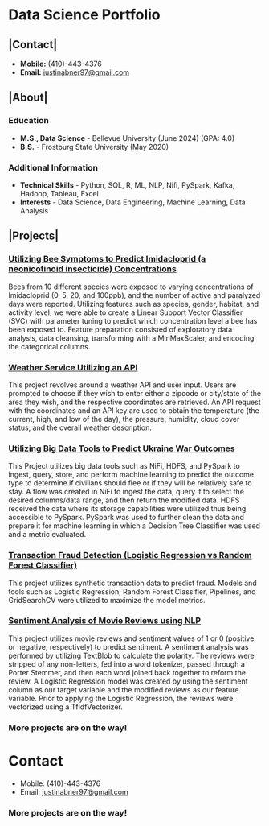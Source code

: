 # Data Science Portfolio

## |Contact|
- **Mobile:** (410)-443-4376
- **Email:** justinabner97@gmail.com


## |About|
### Education
- **M.S., Data Science** - Bellevue University (June 2024) (GPA: 4.0)
- **B.S.** - Frostburg State University (May 2020)

### Additional Information
- **Technical Skills** - Python, SQL, R, ML, NLP, Nifi, PySpark, Kafka, Hadoop, Tableau, Excel
- **Interests** - Data Science, Data Engineering, Machine Learning, Data Analysis



## |Projects|
### [Utilizing Bee Symptoms to Predict Imidacloprid (a neonicotinoid insecticide) Concentrations](https://github.com/JustinAbner/Neonicotinoids_Bees_and_ML)
Bees from 10 different species were exposed to varying concentrations of Imidacloprid (0, 5, 20, and 100ppb), and the number of active and paralyzed days were reported. Utilizing features such as species, gender, habitat, and activity level, we were able to create a Linear Support Vector Classifier (SVC) with parameter tuning to predict which concentration level a bee has been exposed to. Feature preparation consisted of exploratory data analysis, data cleansing, transforming with a MinMaxScaler, and encoding the categorical columns. 

### [Weather Service Utilizing an API](https://github.com/JustinAbner/Weather_Service)
This project revolves around a weather API and user input. Users are prompted to choose if they wish to enter either a zipcode or city/state of the area they wish, and the respective coordinates are retrieved. An API request with the coordinates and an API key are used to obtain the temperature (the current, high, and low of the day), the pressure, humidity, cloud cover status, and the overall weather description.

### [Utilizing Big Data Tools to Predict Ukraine War Outcomes](https://github.com/JustinAbner/UkraineWar_and_BigDataTools)
This Project utilizes big data tools such as NiFi, HDFS, and PySpark to ingest, query, store, and perform machine learning to predict the outcome type to determine if civilians should flee or if they will be relatively safe to stay. A flow was created in NiFi to ingest the data, query it to select the desired columns/data range, and then return the modified data. HDFS received the data where its storage capabilities were utilized thus being accessible to PySpark. PySpark was used to further clean the data and prepare it for machine learning in which a Decision Tree Classifier was used and a metric evaluated.

### [Transaction Fraud Detection (Logistic Regression vs Random Forest Classifier)](https://github.com/JustinAbner/Transaction_Fraud_ML)
This project utilizes synthetic transaction data to predict fraud. Models and tools such as Logistic Regression, Random Forest Classifier, Pipelines, and GridSearchCV were utilized to maximize the model metrics.

### [Sentiment Analysis of Movie Reviews using NLP](https://github.com/JustinAbner/Analyzing_Movie_Reviews_with_NLP)
This project utilizes movie reviews and sentiment values of 1 or 0 (positive or negative, respectively) to predict sentiment. A sentiment analysis was performed by utilizing TextBlob to calculate the polarity. The reviews were stripped of any non-letters, fed into a word tokenizer, passed through a Porter Stemmer, and then each word joined back together to reform the review. A Logistic Regression model was created by using the sentiment column as our target variable and the modified reviews as our feature variable. Prior to applying the Logistic Regression, the reviews were vectorized using a TfidfVectorizer.

### More projects are on the way!

# Contact
- Mobile: (410)-443-4376
- Email: justinabner97@gmail.com


### More projects are on the way!

